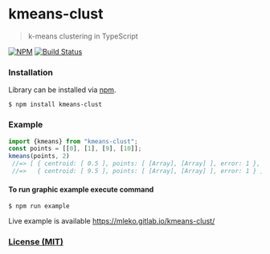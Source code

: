 # kmeans-clust
> k-means clustering in TypeScript

[![NPM](https://nodei.co/npm/kmeans-clust.png?compact=true)](https://nodei.co/npm/kmeans-clust/)
[![Build Status](https://travis-ci.org/mleko/kmeans-clust.svg?branch=master)](https://travis-ci.org/mleko/kmeans-clust)

### Installation

Library can be installed via [npm](https://www.npmjs.com/package/kmeans-clust).

```
$ npm install kmeans-clust
```

### Example

```typescript
import {kmeans} from "kmeans-clust";
const points = [[0], [1], [9], [10]];
kmeans(points, 2)
 //=> [ { centroid: [ 0.5 ], points: [ [Array], [Array] ], error: 1 },
 //=>   { centroid: [ 9.5 ], points: [ [Array], [Array] ], error: 1 } ]
```

#### To run graphic example execute command
```
$ npm run example
```

Live example is available https://mleko.gitlab.io/kmeans-clust/

### [License (MIT)](LICENSE.md)
